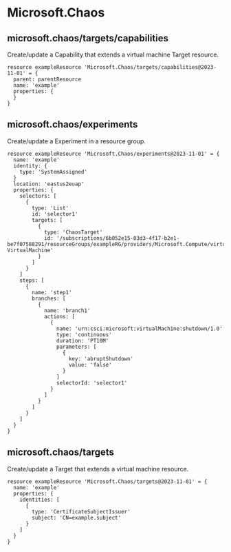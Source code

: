 # Microsoft.Chaos

## microsoft.chaos/targets/capabilities

Create/update a Capability that extends a virtual machine Target resource.
```bicep
resource exampleResource 'Microsoft.Chaos/targets/capabilities@2023-11-01' = {
  parent: parentResource 
  name: 'example'
  properties: {
  }
}
```

## microsoft.chaos/experiments

Create/update a Experiment in a resource group.
```bicep
resource exampleResource 'Microsoft.Chaos/experiments@2023-11-01' = {
  name: 'example'
  identity: {
    type: 'SystemAssigned'
  }
  location: 'eastus2euap'
  properties: {
    selectors: [
      {
        type: 'List'
        id: 'selector1'
        targets: [
          {
            type: 'ChaosTarget'
            id: '/subscriptions/6b052e15-03d3-4f17-b2e1-be7f07588291/resourceGroups/exampleRG/providers/Microsoft.Compute/virtualMachines/exampleVM/providers/Microsoft.Chaos/targets/Microsoft-VirtualMachine'
          }
        ]
      }
    ]
    steps: [
      {
        name: 'step1'
        branches: [
          {
            name: 'branch1'
            actions: [
              {
                name: 'urn:csci:microsoft:virtualMachine:shutdown/1.0'
                type: 'continuous'
                duration: 'PT10M'
                parameters: [
                  {
                    key: 'abruptShutdown'
                    value: 'false'
                  }
                ]
                selectorId: 'selector1'
              }
            ]
          }
        ]
      }
    ]
  }
}
```

## microsoft.chaos/targets

Create/update a Target that extends a virtual machine resource.
```bicep
resource exampleResource 'Microsoft.Chaos/targets@2023-11-01' = {
  name: 'example'
  properties: {
    identities: [
      {
        type: 'CertificateSubjectIssuer'
        subject: 'CN=example.subject'
      }
    ]
  }
}
```
